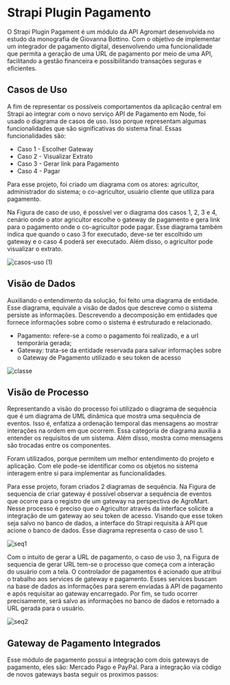 # Strapi Plugin Pagamento

O Strapi Plugin Pagament é um módulo da API Agromart desenvolvida no estudo da monografia de Giovanna Bottino. Com o objetivo de implementar um integrador de pagamento digital, desenvolvendo uma funcionalidade que permita a geração de uma URL de pagamento por meio de uma API, facilitando a gestão financeira e possibilitando transações seguras e eficientes. 

## Casos de Uso

A fim de representar os possíveis comportamentos da aplicação central em Strapi ao integrar com o novo serviço API de Pagamento em Node, foi usado o diagrama de casos de uso. Isso porque representam algumas funcionalidades que são significativas do sistema final. Essas funcionalidades são:

- Caso 1 - Escolher Gateway
- Caso 2 - Visualizar Extrato
- Caso 3 - Gerar link para Pagamento
- Caso 4 - Pagar

Para esse projeto, foi criado um diagrama com os atores: agricultor, administrador do sistema; o co-agricultor, usuário cliente que utiliza para pagamento. 

Na Figura de caso de uso, é possível ver o diagrama dos casos 1, 2, 3 e 4, cenário onde o ator agricultor escolhe o gateway de pagamento e gera link para o pagamento onde o co-agricultor pode pagar. Esse diagrama também indica que quando o caso 3 for executado, deve-se ter escolhido um gateway e o caso 4 poderá ser executado. Além disso, o agricultor pode visualizar o extrato. 

![casos-uso (1)](https://github.com/AgroMart/api/assets/31159235/00b3c90a-3e31-4285-8303-623bf3be4ca7)

## Visão de Dados

Auxiliando o entendimento da solução, foi feito uma diagrama de entidade. Esse diagrama,  equivale a visão de dados que descreve como o sistema persiste as informações. Descrevendo a decomposição em entidades que fornece informações sobre como o sistema é estruturado e relacionado.

- Pagamento: refere-se a como o pagamento foi realizado, e a url temporária gerada;
- Gateway: trata-se da entidade reservada para salvar informações sobre o Gateway de Pagamento utilizado e seu token de acesso

![classe](https://github.com/AgroMart/api/assets/31159235/e9f56726-a4c1-40cd-8198-ce6a125e8e88)

## Visão de Processo

Representando a visão do processo foi utilizado o diagrama de sequência que é um diagrama de UML dinâmica que mostra uma sequência de eventos. Isso é, enfatiza a ordenação temporal das mensagens ao mostrar interações na ordem em que ocorrem. Essa categoria de diagrama auxilia a entender os requisitos de um sistema. Além disso, mostra como mensagens são trocadas entre os componentes. 

Foram utilizados, porque permitem um melhor entendimento do projeto e aplicação. Com ele pode-se identificar como os objetos no sistema interagem entre si para implementar as funcionalidades.

Para esse projeto, foram criados 2 diagramas de sequência. Na Figura de sequencia de criar gateway é possível observar a sequência de eventos que ocorre para o registro de um gateway na perspectiva de AgroMart. Nesse processo é preciso que o Agricultor através da interface solicite a integração de um gateway ao seu token de acesso. Visando que esse token seja salvo no banco de dados, a interface do Strapi requisita à API que acione o banco de dados. Esse diagrama representa o caso de uso 1.

![seq1](https://github.com/AgroMart/api/assets/31159235/c9a5ee91-e29d-4de5-bb34-c30d23e8c132)

Com o intuito de gerar a URL de pagamento, o caso de uso 3, na Figura de sequencia de gerar URL tem-se o processo que começa com a interação do usuário com a tela. O controlador de pagamentos é acionado que atribui o trabalho aos services de gateway e pagamento. Esses services buscam na base de dados as informações para serem enviadas à API de pagamento e após requisitar ao gateway encarregado. Por fim, se tudo ocorrer precisamente, será salvo as informações no banco de dados e retornado a URL gerada para o usuário.

![seq2](https://github.com/AgroMart/api/assets/31159235/cff82811-d73e-457b-99d1-2cbd15948b17)

## Gateway de Pagamento Integrados

Esse módulo de pagamento possui a integração com dois gateways de pagamento, eles são: Mercado Pago e PayPal. Para a integração via código de novos gateways basta seguir os proximos passos: 


